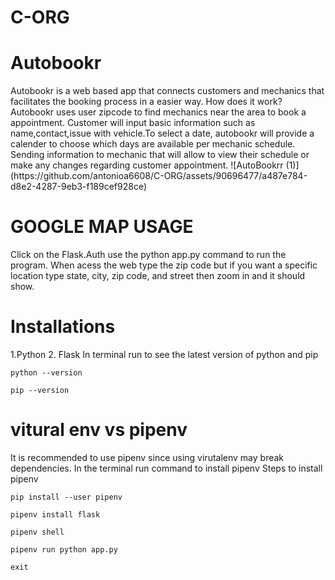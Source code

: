 # C-ORG 

<h1>Autobookr</h1>
<p> Autobookr is a web based app that connects customers and mechanics that facilitates the booking process in a easier way. How does it work?
Autobookr uses user zipcode to find mechanics near the area to book a appointment. Customer will input basic information such as name,contact,issue with vehicle.To select a date, autobookr will provide a calender to choose which days are available per mechanic schedule. Sending information to mechanic that will allow to view their schedule or make any changes regarding customer appointment.
![AutoBookrr (1)](https://github.com/antonioa6608/C-ORG/assets/90696477/a487e784-d8e2-4287-9eb3-f189cef928ce)

</p>
<h1> GOOGLE MAP USAGE</h1>
<p> Click on the Flask.Auth use the python app.py command to run the program. When acess the web type the zip code but if you want a specific location type state, city, zip code, and 
street then zoom in and it should show.  </p>

<h1>Installations</h1>
<p> 1.Python
2. Flask
In terminal run to see the latest version of python and pip </p>

```
python --version
```
```
pip --version 
```



<h1>vitural env vs pipenv </h1>
<p> It is recommended to use pipenv since using virutalenv may break dependencies. 
  In the terminal run command to install pipenv 
  Steps to install pipenv
</p>

```
pip install --user pipenv 
```
```
pipenv install flask 
```
```
pipenv shell 
```
```
pipenv run python app.py 
```
```
exit
```


